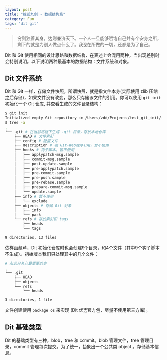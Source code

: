 ```yaml
---
layout: post
title: "独孤九剑 - 数据结构篇"
category: Fun
tags: "dit git"
---
```


> 穷则独善其身，达则兼济天下。一个人一旦能够喂饱自己并有个安身之所，剩下的就是为别人做点什么了。我现在所做的一切，还都是为了自己。

Dit 和 Git 使用相同的设计思路和数据结构，在表述上会混用两种，当出现差别时会特别说明。以下说明两种最基本的数据结构：文件系统和对象。

<!-- more -->

Dit 文件系统
-----------

Dit 和 Git 一样，存储文件快照，所谓快照，就是指文件本身(实际使用 zlib 压缩之后存储)，如果文件没有改变，那么只存储该文件的引用。你可以使用 `git init` 初始化一个 Git 仓库, 并查看生成的文件目录结构：

```sh
$ git init
Initialized empty Git repository in /Users/zdd/Projects/test_git_init/.git/
$ tree -a
.
└── .git # 在当前路径下生成 .git 目录，存放本地仓库
    ├── HEAD # 文件索引
    ├── config # 配置文件
    ├── description # 被 Git-Web程序引用，暂不使用
    ├── hooks # 钩子脚本，暂不使用
    │   ├── applypatch-msg.sample
    │   ├── commit-msg.sample
    │   ├── post-update.sample
    │   ├── pre-applypatch.sample
    │   ├── pre-commit.sample
    │   ├── pre-push.sample
    │   ├── pre-rebase.sample
    │   ├── prepare-commit-msg.sample
    │   └── update.sample
    ├── info # 暂不使用
    │   └── exclude
    ├── objects # 存储 Git 对象
    │   ├── info
    │   └── pack
    └── refs # 存放索引和 tags
        ├── heads
        └── tags

9 directories, 13 files
```

依样画葫芦，Dit 初始化仓库时也会创建9个目录，和4个文件（其中9个钩子脚本不生成）。初始版本我们只处理其中的几个文件：

```sh
# 永远只关心最重要的事
.
└── .git
    ├── HEAD
    ├── objects
    └── refs
        └── heads

3 directories, 1 file
```

文件创建使用 `package os` 来实现 (Dit 优选官方包，尽量不使用第三方库)。

Dit 基础类型
-----------

Dit 的基础类型有三种，blob，tree 和 commit。blob 管理文件，tree 管理目录，commit 管理每次提交。为了统一，抽象出一个公共类 object 。存储基本信息。